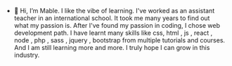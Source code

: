 - 👋 Hi, I’m Mable.
   I like the vibe of learning.
   I've worked as an assistant teacher in an international school.
   It took me many years to find out what my passion is.
   After I've found my passion in coding, I chose web development path.
  I have learnt many skills like css, html , js , react , node , php , sass , jquery , bootstrap from multiple tutorials and courses.
  And I am still learning more and more.
  I truly hope I can grow in this industry. 
<!---
EmeraldMable/EmeraldMable is a ✨ special ✨ repository because its `README.md` (this file) appears on your GitHub profile.
You can click the Preview link to take a look at your changes.
--->
